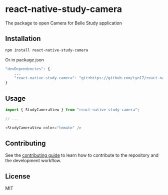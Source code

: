 # react-native-study-camera

The package to open Camera for Belle Study application

## Installation

```sh
npm install react-native-study-camera
```
Or in package.json
```js
"devDependencies": {
	...
	"react-native-study-camera": "git+https://github.com/tyn17/react-native-study-camera.git"
}
```
## Usage

```js
import { StudyCameraView } from "react-native-study-camera";

// ...

<StudyCameraView color="tomato" />
```

## Contributing

See the [contributing guide](CONTRIBUTING.md) to learn how to contribute to the repository and the development workflow.

## License

MIT
